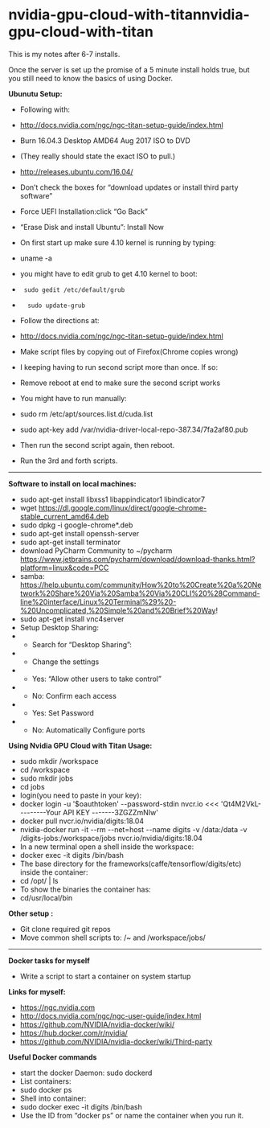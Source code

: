 # nvidia-gpu-cloud-with-titannvidia-gpu-cloud-with-titan

This is my notes after 6-7 installs.

Once the server is set up the promise of a 5 minute install holds true, but you still need to know the basics of using Docker. 

**Ubunutu Setup:**
* Following with:
* http://docs.nvidia.com/ngc/ngc-titan-setup-guide/index.html
* Burn 16.04.3 Desktop AMD64 Aug 2017 ISO to DVD
* (They really should state the exact ISO to pull.) 
* http://releases.ubuntu.com/16.04/
* Don’t check the boxes for “download updates or install third party software”
* Force UEFI Installation:click “Go Back” 
* “Erase Disk and install Ubuntu”: Install Now
* On first start up make sure 4.10 kernel is running by typing:
* uname -a
* you might have to edit grub to get 4.10 kernel to boot:
*      sudo gedit /etc/default/grub
*       sudo update-grub

* Follow the directions at:
* http://docs.nvidia.com/ngc/ngc-titan-setup-guide/index.html
* Make script files by copying out of Firefox(Chrome copies wrong)

* I keeping having to run second script more than once. If so:
* Remove reboot at end to make sure the second script works
* You might have to run manually:
* sudo rm /etc/apt/sources.list.d/cuda.list
* sudo apt-key add /var/nvidia-driver-local-repo-387.34/7fa2af80.pub
* Then run the second script again, then reboot. 
* Run the 3rd and forth scripts. 

***********************************************************************************
**Software to install on local machines:**
* sudo apt-get install libxss1 libappindicator1 libindicator7
* wget https://dl.google.com/linux/direct/google-chrome-stable_current_amd64.deb
* sudo dpkg -i google-chrome*.deb
* sudo apt-get install openssh-server
* sudo apt-get install terminator
* download PyCharm Community to ~/pycharm
  https://www.jetbrains.com/pycharm/download/download-thanks.html?platform=linux&code=PCC
* samba:
  https://help.ubuntu.com/community/How%20to%20Create%20a%20Network%20Share%20Via%20Samba%20Via%20CLI%20%28Command-line%20interface/Linux%20Terminal%29%20-%20Uncomplicated,%20Simple%20and%20Brief%20Way!
* sudo apt-get install vnc4server
* Setup Desktop Sharing:
* * Search for “Desktop Sharing”:
* * Change the settings
* * Yes: “Allow other users to take control”
* * No: Confirm each access
* * Yes: Set Password
* * No: Automatically Configure ports

**Using Nvidia GPU Cloud with Titan Usage:**
* sudo mkdir /workspace
* cd /workspace
* sudo mkdir jobs
* cd jobs
* login(you need to paste in your key): 
* docker login -u '$oauthtoken' --password-stdin nvcr.io <<< 'Qt4M2VkL---------Your API KEY -------3ZGZZmNIw'
* docker pull nvcr.io/nvidia/digits:18.04
* nvidia-docker run -it --rm --net=host --name digits -v /data:/data -v /digits-jobs:/workspace/jobs nvcr.io/nvidia/digits:18.04
* In a new terminal open a shell inside the workspace:
* docker exec -it digits /bin/bash
* The base directory for the frameworks(caffe/tensorflow/digits/etc) inside the container:
* cd /opt/ | ls
* To show the binaries the container has:
* cd/usr/local/bin

**Other setup :**
* Git clone required git repos
* Move common shell scripts to: /~ and /workspace/jobs/
***********************************************************************************
**Docker tasks for myself**
* Write a script to start a container on system startup

**Links for myself:**
* https://ngc.nvidia.com
* http://docs.nvidia.com/ngc/ngc-user-guide/index.html
* https://github.com/NVIDIA/nvidia-docker/wiki/
* https://hub.docker.com/r/nvidia/
* https://github.com/NVIDIA/nvidia-docker/wiki/Third-party

**Useful Docker commands**
* start the docker Daemon: sudo dockerd
* List containers:
* sudo docker ps
* Shell into container:
* sudo docker exec -it digits /bin/bash
* Use the ID from “docker ps” or name the container when you run it.
